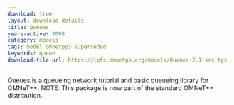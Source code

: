 ```yaml
---
download: true
layout: download-details
title: Queues
years-active: 2008
category: models
tags: model omnetpp3 superseded
keywords: queue
download-file-url: https://ipfs.omnetpp.org/models/Queues-2.1-src.tgz
---
```


Queues is a queueing network tutorial and basic queueing library for OMNeT++.
NOTE: This package is now part of the standard OMNeT++ distribution.
